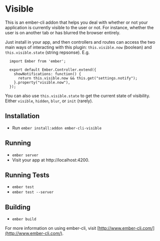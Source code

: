 # Visible

This is an ember-cli addon that helps you deal with whether or not your
application is currently visible to the user or not. For instance, whether
the user is on another tab or has blurred the browser entirely.

Just install in your app, and then controllers and routes can access the two main ways of interacting with this plugin: `this.visible.now` (boolean) and `this.visible.state` (string repsonse). E.g.

```
  import Ember from 'ember';

  export default Ember.Controller.extend({
    showNotifications: function() {
      return this.visible.now && this.get("settings.notify");
    }.property("visible.now"),
  });
```

You can also use `this.visible.state` to get the current state of visibility.
Either `visible`, `hidden`, `blur`, or `init` (rarely).

## Installation

* Run `ember install:addon ember-cli-visible`

## Running

* `ember server`
* Visit your app at http://localhost:4200.

## Running Tests

* `ember test`
* `ember test --server`

## Building

* `ember build`

For more information on using ember-cli, visit [http://www.ember-cli.com/](http://www.ember-cli.com/).
